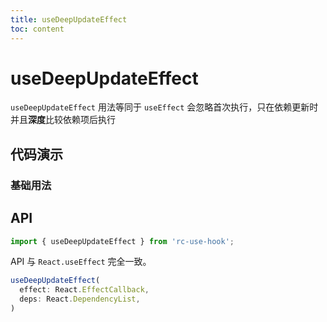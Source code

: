 ```yaml
---
title: useDeepUpdateEffect
toc: content
---
```


# useDeepUpdateEffect

`useDeepUpdateEffect` 用法等同于 `useEffect`
会忽略首次执行，只在依赖更新时并且**深度**比较依赖项后执行

## 代码演示

### 基础用法

<code src="./demos/Demo1.tsx" ></code>

## API

```ts
import { useDeepUpdateEffect } from 'rc-use-hook';
```

API 与 `React.useEffect` 完全一致。

```ts
useDeepUpdateEffect(
  effect: React.EffectCallback,
  deps: React.DependencyList,
)
```
